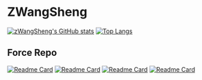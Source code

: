 # ZWangSheng

[![zWangSheng's GitHub stats](https://github-readme-stats.vercel.app/api?username=zwangsheng&count_private=false&show_icons=true&theme=dark)](https://github.com/anuraghazra/github-readme-stats)
[![Top Langs](https://github-readme-stats.vercel.app/api/top-langs/?username=zwangsheng&theme=tokyonight)](https://github.com/anuraghazra/github-readme-stats)

## Force Repo

[![Readme Card](https://github-readme-stats.vercel.app/api/pin/?username=apache&repo=flink&theme=onedark)](https://github.com/anuraghazra/github-readme-stats)
[![Readme Card](https://github-readme-stats.vercel.app/api/pin/?username=apache&repo=spark&theme=onedark)](https://github.com/anuraghazra/github-readme-stats)
[![Readme Card](https://github-readme-stats.vercel.app/api/pin/?username=prestodb&repo=presto&theme=onedark)](https://github.com/anuraghazra/github-readme-stats)
[![Readme Card](https://github-readme-stats.vercel.app/api/pin/?username=apache&repo=incubator-kyuubi&theme=onedark)](https://github.com/anuraghazra/github-readme-stats)

